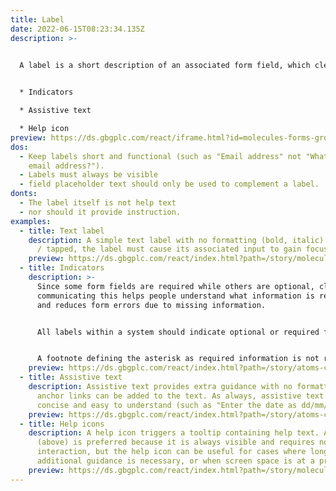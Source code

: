 ```yaml
---
title: Label
date: 2022-06-15T08:23:34.135Z
description: >-
  

  A label is a short description of an associated form field, which clearly describes the input that is expected. Labels always sit above their form field, they can be extended to provide extra guidance, with the following options:


  * Indicators

  * Assistive text

  * Help icon
preview: https://ds.gbgplc.com/react/iframe.html?id=molecules-forms-groups--form-group-text-element
dos:
  - Keep labels short and functional (such as "Email address" not "What is your
    email address?").
  - Labels must always be visible
  - field placeholder text should only be used to complement a label.
donts:
  - The label itself is not help text
  - nor should it provide instruction.
examples:
  - title: Text label
    description: A simple text label with no formatting (bold, italic). When clicked
      / tapped, the label must cause its associated input to gain focus.
    preview: https://ds.gbgplc.com/react/index.html?path=/story/molecules-forms-groups--form-group-text-element&nav=0
  - title: Indicators
    description: >-
      Since some form fields are required while others are optional, clearly
      communicating this helps people understand what information is required
      and reduces form errors due to missing information.


      All labels within a system should indicate optional or required fields in the same way. This is done using either the supportive (optional) indicator or an asterisk (*) directly after the label.


      A footnote defining the asterisk as required information is not required, but the asterisk must include hidden descriptive text for screen readers.
    preview: https://ds.gbgplc.com/react/index.html?path=/story/atoms-controls--label-element&nav=0
  - title: Assistive text
    description: Assistive text provides extra guidance with no formatting, but
      anchor links can be added to the text. As always, assistive text should be
      concise and easy to understand (such as "Enter the date as dd/mm/yyyy").
    preview: https://ds.gbgplc.com/react/index.html?path=/story/atoms-controls--assistive-element&nav=0&knob-Kind=tertiary
  - title: Help icons
    description: A help icon triggers a tooltip containing help text. Assistive text
      (above) is preferred because it is always visible and requires no
      interaction, but the help icon can be useful for cases where longer
      additional guidance is necessary, or when screen space is at a premium.
    preview: https://ds.gbgplc.com/react/index.html?path=/story/molecules-forms-groups--form-group-text-element&nav=0
---
```


